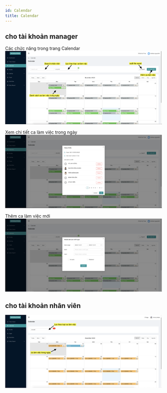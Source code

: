 ```yaml
---
id: Calendar
title: Calendar 
---
```

## cho tài khoản manager
Các chức năng trong trang Calendar
![img](../static/img/calendar_1.png)

Xem chi tiết ca làm việc trong ngày
![img](../static/img/calendar_4.png)

Thêm ca làm việc mới
![img](../static/img/calendar_2.png)

## cho tài khoản nhân viên
![img](../static/img/calendar_3.png)

